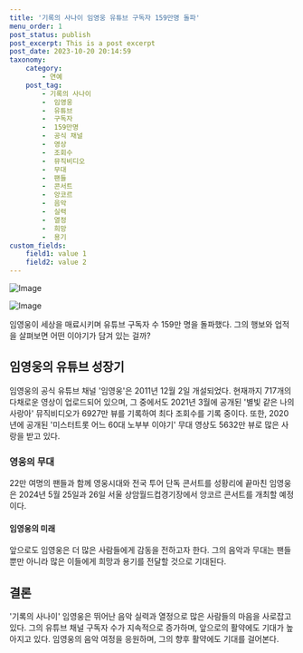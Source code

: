 ```yaml
---
title: '기록의 사나이 임영웅 유튜브 구독자 159만명 돌파'
menu_order: 1
post_status: publish
post_excerpt: This is a post excerpt
post_date: 2023-10-20 20:14:59
taxonomy:
    category:
        - 연예
    post_tag:
        - 기록의 사나이
        -  임영웅
        -  유튜브
        -  구독자
        -  159만명
        -  공식 채널
        -  영상
        -  조회수
        -  뮤직비디오
        -  무대
        -  팬들
        -  콘서트
        -  앙코르
        -  음악
        -  실력
        -  열정
        -  희망
        -  용기
custom_fields:
    field1: value 1
    field2: value 2
---
```


![Image](https://ssl.pstatic.net/mimgnews/image/108/2024/02/06/0003213228_001_20240206085001211.jpg?type=w540)

![Image](https://mimgnews.pstatic.net/image/108/2024/02/06/0003213228_002_20240206085001415.jpg?type=w540)


임영웅이 세상을 매료시키며 유튜브 구독자 수 159만 명을 돌파했다. 그의 행보와 업적을 살펴보면 어떤 이야기가 담겨 있는 걸까?

## 임영웅의 유튜브 성장기
임영웅의 공식 유튜브 채널 '임영웅'은 2011년 12월 2일 개설되었다. 현재까지 717개의 다채로운 영상이 업로드되어 있으며, 그 중에서도 2021년 3월에 공개된 '별빛 같은 나의 사랑아' 뮤직비디오가 6927만 뷰를 기록하여 최다 조회수를 기록 중이다. 또한, 2020년에 공개된 '미스터트롯 어느 60대 노부부 이야기' 무대 영상도 5632만 뷰로 많은 사랑을 받고 있다.

### 영웅의 무대
22만 여명의 팬들과 함께 영웅시대와 전국 투어 단독 콘서트를 성황리에 끝마친 임영웅은 2024년 5월 25일과 26일 서울 상암월드컵경기장에서 앙코르 콘서트를 개최할 예정이다.

#### 임영웅의 미래
앞으로도 임영웅은 더 많은 사람들에게 감동을 전하고자 한다. 그의 음악과 무대는 팬들뿐만 아니라 많은 이들에게 희망과 용기를 전달할 것으로 기대된다.

## 결론
'기록의 사나이' 임영웅은 뛰어난 음악 실력과 열정으로 많은 사람들의 마음을 사로잡고 있다. 그의 유튜브 채널 구독자 수가 지속적으로 증가하며, 앞으로의 활약에도 기대가 높아지고 있다. 임영웅의 음악 여정을 응원하며, 그의 향후 활약에도 기대를 걸어본다.
